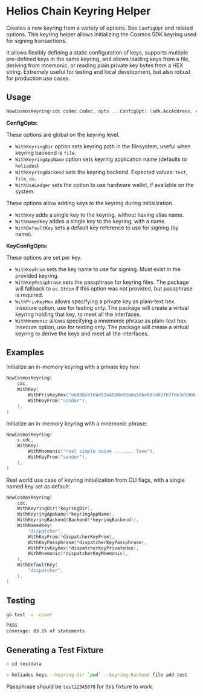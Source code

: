# Helios Chain Keyring Helper

Creates a new keyring from a variety of options. See `ConfigOpt` and related options. This keyring helper allows initializing the Cosmos SDK keyring used for signing transactions.

It allows flexibly defining a static configuration of keys, supports multiple pre-defined keys in the same keyring, and allows loading keys from a file, deriving from mnemonic, or reading plain private key bytes from a HEX string. Extremely useful for testing and local development, but also robust for production use cases.

## Usage

```go
NewCosmosKeyring(cdc codec.Codec, opts ...ConfigOpt) (sdk.AccAddress, cosmkeyring.Keyring, error)
```

**ConfigOpts:**

These options are global on the keyring level.

* `WithKeyringDir` option sets keyring path in the filesystem, useful when keyring backend is `file`.
* `WithKeyringAppName` option sets keyring application name (defaults to `heliades`)
* `WithKeyringBackend` sets the keyring backend. Expected values: `test`, `file`, `os`.
* `WithUseLedger` sets the option to use hardware wallet, if available on the system.

These options allow adding keys to the keyring during initialization.

* `WithKey` adds a single key to the keyring, without having alias name.
* `WithNamedKey` addes a single key to the keyring, with a name.
* `WithDefaultKey` sets a default key reference to use for signing (by name).

**KeyConfigOpts:**

These options are set per key.

* `WithKeyFrom` sets the key name to use for signing. Must exist in the provided keyring.
* `WithKeyPassphrase` sets the passphrase for keyring files. The package will fallback to `os.Stdin` if this option was not provided, but passphrase is required.
* `WithPrivKeyHex` allows specifying a private key as plain-text hex. Insecure option, use for testing only. The package will create a virtual keyring holding that key, to meet all the interfaces.
* `WithMnemonic` allows specifying a mnemonic phrase as plain-text hex. Insecure option, use for testing only. The package will create a virtual keyring to derive the keys and meet all the interfaces.

## Examples

Initialize an in-memory keyring with a private key hex:

```go
NewCosmosKeyring(
    cdc,
    WithKey(
        WithPrivKeyHex("e6888cb164d52e4880e08a8a5dbe69cd62f67fde3d5906f2c5c951be553b2267"),
        WithKeyFrom("sender"),
    ),
)
```

Initialize an in-memory keyring with a mnemonic phrase:

```go
NewCosmosKeyring(
    s.cdc,
    WithKey(
        WithMnemonic("real simple naive ....... love"),
        WithKeyFrom("sender"),
    ),
)
```

Real world use case of keyring initialization from CLI flags, with a single named key set as default:

```go
NewCosmosKeyring(
    cdc,
    WithKeyringDir(*keyringDir),
    WithKeyringAppName(*keyringAppName),
    WithKeyringBackend(Backend(*keyringBackend)),
    WithNamedKey(
        "dispatcher",
        WithKeyFrom(*dispatcherKeyFrom),
        WithKeyPassphrase(*dispatcherKeyPassphrase),
        WithPrivKeyHex(*dispatcherKeyPrivateHex),
        WithMnemonic(*dispatcherKeyMnemonic),
    ),
    WithDefaultKey(
        "dispatcher",
    ),
)
```

## Testing

```bash
go test -v -cover

PASS
coverage: 83.1% of statements
```

## Generating a Test Fixture

```bash
> cd testdata

> heliades keys --keyring-dir `pwd` --keyring-backend file add test
```

Passphrase should be `test12345678` for this fixture to work.

